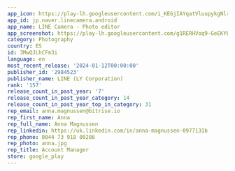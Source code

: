 ```yaml
---
app_icon: https://play-lh.googleusercontent.com/i_KEGjIAYqatVluupykgNlrJMbUFiDh5ADQFO1b2ANolZYa5huKc3PGBUcduUZxTC7D6
app_id: jp.naver.linecamera.android
app_name: LINE Camera - Photo editor
app_screenshot: https://play-lh.googleusercontent.com/g1RERHVoq9-GeEKYLP9DApHOIDQStxg1kmxevbGphqtwsfd7LniFQh2bzNTsISMDvw
category: Photography
country: ES
id: 3MwQJLhCFm3i
language: en
most_recent_release: '2024-01-12T00:00:00'
publisher_id: '2984523'
publisher_name: LINE (LY Corporation)
rank: '157'
release_count_in_past_year: '7'
release_count_in_past_year_category: 14
release_count_in_past_year_top_in_category: 31
rep_email: anna.magnussen@bitrise.io
rep_first_name: Anna
rep_full_name: Anna Magnussen
rep_linkedin: https://uk.linkedin.com/in/anna-magnussen-0977131b
rep_phone: 0044 73 918 00286
rep_photo: anna.jpg
rep_title: Account Manager
store: google_play
---
```

